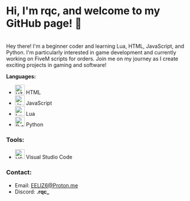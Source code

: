 # Hi, I'm rqc, and welcome to my GitHub page! :wave:

<br>
Hey there! I'm a beginner coder and learning Lua, HTML, JavaScript, and Python. I'm particularly interested in game development and currently working on FiveM scripts for orders. Join me on my journey as I create exciting projects in gaming and software!

<b>Languages:</b>

   - <img alt="HTML" width="26px" src="https://upload.wikimedia.org/wikipedia/commons/thumb/6/61/HTML5_logo_and_wordmark.svg/2048px-HTML5_logo_and_wordmark.svg.png" /> HTML<br />
   - <img alt="JavaScript" width="26px" src="https://upload.wikimedia.org/wikipedia/commons/9/99/Unofficial_JavaScript_logo_2.svg" /> JavaScript<br />
   - <img alt="Lua" width="26px" src="https://upload.wikimedia.org/wikipedia/commons/c/cf/Lua-Logo.svg" /> Lua<br />
   - <img alt="Python" width="26px" src="https://upload.wikimedia.org/wikipedia/commons/thumb/c/c3/Python-logo-notext.svg/1869px-Python-logo-notext.svg.png" /> Python<br />

### Tools:
   - <img alt="VSCode" width="26px" src="https://cdn.worldvectorlogo.com/logos/visual-studio-code-1.svg" /> Visual Studio Code<br />
   
### Contact:
   - Email: EELIZ6@Proton.me </a>
   - Discord: <b>.rqc_</b>
